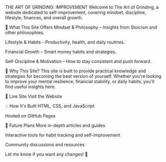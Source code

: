 THE ART OF GRINDING: IMPROVEMENT
Welcome to The Art of Grinding, a website dedicated to self-improvement, covering mindset, discipline, lifestyle, finances, and overall growth.

🌟 What This Site Offers
Mindset & Philosophy – Insights from Stoicism and other philosophies.

Lifestyle & Habits – Productivity, health, and daily routines.

Financial Growth – Smart money habits and strategies.

Self-Discipline & Motivation – How to stay consistent and push forward.

🚀 Why This Site?
This site is built to provide practical knowledge and strategies for becoming the best version of yourself. Whether you're looking to improve your mental resilience, financial stability, or daily habits, you'll find useful insights here.

🔗 Live Site
Visit the Website

💡 How It's Built
HTML, CSS, and JavaScript

Hosted on GitHub Pages

📌 Future Plans
More in-depth articles and guides

Interactive tools for habit tracking and self-improvement

Community discussions and resources

Let me know if you want any changes! 🚀
